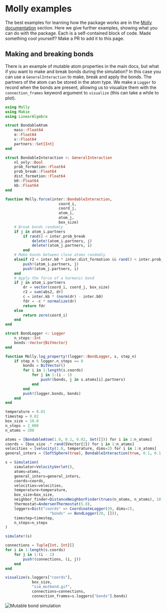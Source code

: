 # Molly examples

The best examples for learning how the package works are in the [Molly documentation](@ref) section.
Here we give further examples, showing what you can do with the package.
Each is a self-contained block of code.
Made something cool yourself?
Make a PR to add it to this page.

## Making and breaking bonds

There is an example of mutable atom properties in the main docs, but what if you want to make and break bonds during the simulation?
In this case you can use a `GeneralInteraction` to make, break and apply the bonds.
The partners of the atom can be stored in the atom type.
We make a `Logger` to record when the bonds are present, allowing us to visualize them with the `connection_frames` keyword argument to `visualize` (this can take a while to plot).
```julia
using Molly
using Makie
using LinearAlgebra

struct BondableAtom
    mass::Float64
    σ::Float64
    ϵ::Float64
    partners::Set{Int}
end

struct BondableInteraction <: GeneralInteraction
    nl_only::Bool
    prob_formation::Float64
    prob_break::Float64
    dist_formation::Float64
    b0::Float64
    kb::Float64
end

function Molly.force(inter::BondableInteraction,
                        coord_i,
                        coord_j,
                        atom_i,
                        atom_j,
                        box_size)
    # Break bonds randomly
    if j in atom_i.partners
        if rand() < inter.prob_break
            delete!(atom_i.partners, j)
            delete!(atom_j.partners, i)
        end
    # Make bonds between close atoms randomly
    elseif r2 < inter.b0 * inter.dist_formation && rand() < inter.prob_formation
        push!(atom_i.partners, j)
        push!(atom_j.partners, i)
    end
    # Apply the force of a harmonic bond
    if j in atom_i.partners
        dr = vector(coord_i, coord_j, box_size)
        r2 = sum(abs2, dr)
        c = inter.kb * (norm(dr) - inter.b0)
        fdr = -c * normalize(dr)
        return fdr
    else
        return zero(coord_i)
    end
end

struct BondLogger <: Logger
    n_steps::Int
    bonds::Vector{BitVector}
end

function Molly.log_property!(logger::BondLogger, s, step_n)
    if step_n % logger.n_steps == 0
        bonds = BitVector()
        for i in 1:length(s.coords)
            for j in 1:(i - 1)
                push!(bonds, j in s.atoms[i].partners)
            end
        end
        push!(logger.bonds, bonds)
    end
end

temperature = 0.01
timestep = 0.02
box_size = 10.0
n_steps = 2_000
n_atoms = 200

atoms = [BondableAtom(1.0, 0.1, 0.02, Set([])) for i in 1:n_atoms]
coords = [box_size .* rand(SVector{2}) for i in 1:n_atoms]
velocities = [velocity(1.0, temperature, dims=2) for i in 1:n_atoms]
general_inters = (SoftSphere(true), BondableInteraction(true, 0.1, 0.1, 1.1, 0.1, 2.0))

s = Simulation(
    simulator=VelocityVerlet(),
    atoms=atoms,
    general_inters=general_inters,
    coords=coords,
    velocities=velocities,
    temperature=temperature,
    box_size=box_size,
    neighbor_finder=DistanceNeighborFinder(trues(n_atoms, n_atoms), 10, 2.0),
    thermostat=AndersenThermostat(5.0),
    loggers=Dict("coords" => CoordinateLogger(20, dims=2),
                    "bonds" => BondLogger(20, [])),
    timestep=timestep,
    n_steps=n_steps
)

simulate!(s)

connections = Tuple{Int, Int}[]
for i in 1:length(s.coords)
    for j in 1:(i - 1)
        push!(connections, (i, j))
    end
end

visualize(s.loggers["coords"],
            box_size,
            "sim_mutbond.gif",
            connections=connections,
            connection_frames=s.loggers["bonds"].bonds)
```
![Mutable bond simulation](images/sim_mutbond.gif)
